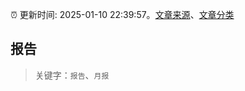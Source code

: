:alarm_clock: 更新时间: 2025-01-10 22:39:57。[文章来源](/README.md)、[文章分类](/TAGS.md)

## 报告


> 关键字：`报告`、`月报`



